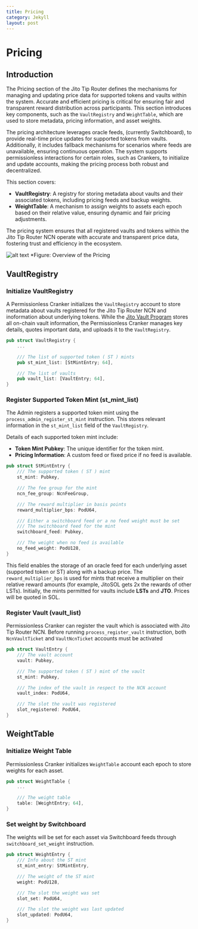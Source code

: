 ```yaml
---
title: Pricing
category: Jekyll
layout: post
---
```


# Pricing

## Introduction

The Pricing section of the Jito Tip Router defines the mechanisms for managing and updating price data for supported tokens and vaults within the system.
Accurate and efficient pricing is critical for ensuring fair and transparent reward distribution across participants.
This section introduces key components, such as the `VaultRegistry` and `WeightTable`, which are used to store metadata, pricing information, and asset weights.

The pricing architecture leverages oracle feeds, (currently Switchboard), to provide real-time price updates for supported tokens from vaults.
Additionally, it includes fallback mechanisms for scenarios where feeds are unavailable, ensuring continuous operation.
The system supports permissionless interactions for certain roles, such as Crankers, to initialize and update accounts, making the pricing process both robust and decentralized.

This section covers:

- **VaultRegistry**: A registry for storing metadata about vaults and their associated tokens, including pricing feeds and backup weights.
- **WeightTable**: A mechanism to assign weights to assets each epoch based on their relative value, ensuring dynamic and fair pricing adjustments.

The pricing system ensures that all registered vaults and tokens within the Jito Tip Router NCN operate with accurate and transparent price data, fostering trust and efficiency in the ecosystem.


![alt text](/assets/images/pricing.png)
*Figure: Overview of the Pricing


## VaultRegistry

### Initialize VaultRegistry

A Permissionless Cranker initializes the `VaultRegistry` account to store metadata about vaults registered for the Jito Tip Router NCN and inoformation about underlying tokens.
While the [Jito Vault Program] stores all on-chain vault information, the Permissionless Cranker manages key details, quotes important data, and uploads it to the `VaultRegistry`.

```rust
pub struct VaultRegistry {
    ...

    /// The list of supported token ( ST ) mints
    pub st_mint_list: [StMintEntry; 64],

    /// The list of vaults
    pub vault_list: [VaultEntry; 64],
}
```

[Jito Vault Program]: https://docs.restaking.jito.network/vault/00_vault_accounts/

### Register Supported Token Mint (st_mint_list)

The Admin registers a supported token mint using the `process_admin_register_st_mint` instruction.
This stores relevant information in the `st_mint_list` field of the `VaultRegistry`.

Details of each supported token mint include:

- **Token Mint Pubkey**: The unique identifier for the token mint.
- **Pricing Information**: A custom feed or fixed price if no feed is available.

```rust
pub struct StMintEntry {
    /// The supported token ( ST ) mint
    st_mint: Pubkey,

    /// The fee group for the mint
    ncn_fee_group: NcnFeeGroup,

    /// The reward multiplier in basis points
    reward_multiplier_bps: PodU64,

    /// Either a switchboard feed or a no feed weight must be set
    /// The switchboard feed for the mint
    switchboard_feed: Pubkey,

    /// The weight when no feed is available
    no_feed_weight: PodU128,
}
```

This field enables the storage of an oracle feed for each underlying asset (supported token or ST) along with a backup price. The `reward_multiplier_bps` is used for mints that receive a multiplier on their relative reward amounts (for example, JitoSOL gets 2x the rewards of other LSTs). Initially, the mints permitted for vaults include **LSTs** and **JTO**. Prices will be quoted in SOL. 

### Register Vault (vault_list)

Permissionless Cranker can register the vault which is associated with Jito Tip Router NCN.
Before running `process_register_vault` instruction, both `NcnVaultTicket` and `VaultNcnTicket` accounts must be activated 

```rust
pub struct VaultEntry {
    /// The vault account
    vault: Pubkey,

    /// The supported token ( ST ) mint of the vault
    st_mint: Pubkey,

    /// The index of the vault in respect to the NCN account
    vault_index: PodU64,

    /// The slot the vault was registered
    slot_registered: PodU64,
}
```


## WeightTable

### Initialize Weight Table

Permissionless Cranker initializes `WeightTable` account each epoch to store weights for each asset.

```rust
pub struct WeightTable {
    ...

    /// The weight table
    table: [WeightEntry; 64],
}
```

### Set weight by Switchboard

The weights will be set for each asset via Switchboard feeds through `switchboard_set_weight` instruction.

```rust
pub struct WeightEntry {
    /// Info about the ST mint
    st_mint_entry: StMintEntry,

    /// The weight of the ST mint
    weight: PodU128,

    /// The slot the weight was set
    slot_set: PodU64,

    /// The slot the weight was last updated
    slot_updated: PodU64,
}
```


